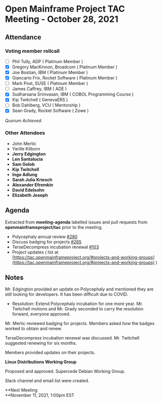 # **Open Mainframe Project TAC Meeting - October 28, 2021**

## Attendance

### Voting member rollcall

- [ ] Phil Tully, ADP ( Platinum Member )
- [x] Gregory MacKinnon, Broadcom ( Platinum Member )
- [x] Joe Bostian, IBM ( Platinum Member )
- [x] Giancarlo Frix, Rocket Software ( Platinum Member )
- [ ] Mark Post, SUSE ( Platinum Member )
- [ ] James Caffrey, IBM ( ADE )
- [x] Sudharsana Srinivasan, IBM ( COBOL Programming Course )
- [x] Kip Twitchell ( GenevaERS )
- [ ] Bob Dahlberg, VCU ( Mentorship )
- [x] Sean Grady, Rocket Software ( Zowe )

_Quorum Achieved._

### Other Attendees

* John Mertic
* Yarille Kilborn
* **Jerry Edgington**
* **Len Santalucia**
* **Sam Golob**
* **Kip Twitchell**
* **Ingo Adlung**
* **Sarah Julia Kriesch**
* **Alexander Efremkin**
* **David Edelsohn**
* **Elizabeth Joseph**


## **Agenda**

Extracted from **meeting-agenda** labelled issues and pull requests from **openmainframeproject/tac** prior to the meeting.

* Polycephaly annual review [#280](https://t.sidekickopen84.com/s3t/c/5/f18dQhb0S7kF8cFn5ZW2fM7zX59hl3kW7_k2841CXdp3VQ0ptF7v4BRNW2dykdq6RGRHh101?te=W3R5hFj4cm2zwW3P28X24hCPvhW43T4P345Nq0SW3zbVms49HS1QW45TRgK3K2B1SW4fDX7N3T3qBcw3K96zT4dC2&si=8000000006046639&pi=a9af3f9d-2b77-4e54-9fd0-a3c5f4364cf6)
* Discuss badging for projects [#265](https://t.sidekickopen84.com/s3t/c/5/f18dQhb0S7kF8cFn5ZW2fM7zX59hl3kW7_k2841CXdp3VQ0ptF7v4BRNW2dykdq6RGRHh101?te=W3R5hFj4cm2zwW3P28X24hCPvhW43T4P345Nq0SW3zbVms49HS1QW45TRgK3K2B1SW4fDX7N3T3qBcw3K96zT4Hg2&si=8000000006046639&pi=a9af3f9d-2b77-4e54-9fd0-a3c5f4364cf6)
* TerseDecompress incubation renewal [#103](https://t.sidekickopen84.com/s3t/c/5/f18dQhb0S7kF8cFn5ZW2fM7zX59hl3kW7_k2841CXdp3VQ0ptF7v4BRNW2dykdq6RGRHh101?te=W3R5hFj4cm2zwW3P28X24hCPvhW43T4P345Nq0SW3zbVms49HS1QW45TRgK3K2B1SW4fDX7N3T3qBcw3K96zS4vH2&si=8000000006046639&pi=a9af3f9d-2b77-4e54-9fd0-a3c5f4364cf6)
* Project updates ( list at [https://tac.openmainframeproject.org/#projects-and-working-groups](https://tac.openmainframeproject.org/#projects-and-working-groups) )

## **Notes**

Mr. Edgington provided an update on Polycephaly and mentioned they are still looking for developers. It has been difficult due to COVID. 

* Resolution: Extend Polycephaly incubation for one more year. Mr. Twitchell motions and Mr. Grady seconded to carry the resolution forward, everyone approved.

Mr. Mertic reviewed badging for projects. Members asked how the badges worked to obtain and renew.

TerseDecompress incubation renewal was discussed. Mr. Twitchell suggested renewing for six months.

Members provided updates on their projects.

**Linux Distributions Working Group**

Proposed and approved. Supercede Debian Working Group. 

Slack channel and email list were created.

**Next Meeting \
**November 11, 2021, 1:00pm EST
